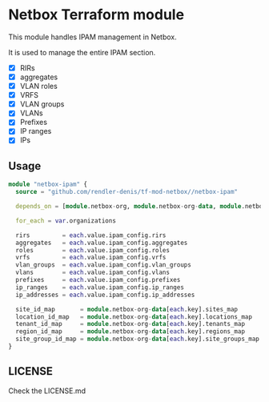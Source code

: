 # Netbox Terraform module

This module handles IPAM management in Netbox.

It is used to manage the entire IPAM section.

- [x] RIRs
- [x] aggregates
- [x] VLAN roles
- [x] VRFS
- [x] VLAN groups
- [x] VLANs
- [x] Prefixes
- [x] IP ranges
- [x] IPs

## Usage

```terraform
module "netbox-ipam" {
  source = "github.com/rendler-denis/tf-mod-netbox//netbox-ipam"

  depends_on = [module.netbox-org, module.netbox-org-data, module.netbox-devices]

  for_each = var.organizations

  rirs         = each.value.ipam_config.rirs
  aggregates   = each.value.ipam_config.aggregates
  roles        = each.value.ipam_config.roles
  vrfs         = each.value.ipam_config.vrfs
  vlan_groups  = each.value.ipam_config.vlan_groups
  vlans        = each.value.ipam_config.vlans
  prefixes     = each.value.ipam_config.prefixes
  ip_ranges    = each.value.ipam_config.ip_ranges
  ip_addresses = each.value.ipam_config.ip_addresses

  site_id_map       = module.netbox-org-data[each.key].sites_map
  location_id_map   = module.netbox-org-data[each.key].locations_map
  tenant_id_map     = module.netbox-org-data[each.key].tenants_map
  region_id_map     = module.netbox-org-data[each.key].regions_map
  site_group_id_map = module.netbox-org-data[each.key].site_groups_map
}
```

## LICENSE

Check the LICENSE.md
